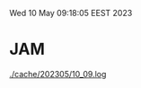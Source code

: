 Wed 10 May 09:18:05 EEST 2023
# JAM
<a href='./cache/202305/10_09.log'>./cache/202305/10_09.log</a>
